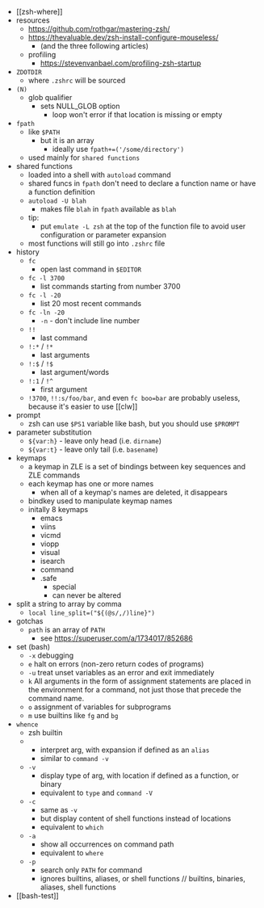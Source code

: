 - [[zsh-where]]
- resources
	- https://github.com/rothgar/mastering-zsh/
	- https://thevaluable.dev/zsh-install-configure-mouseless/
		- (and the three following articles)
	- profiling
		- https://stevenvanbael.com/profiling-zsh-startup
- `ZDOTDIR`
	- where `.zshrc` will be sourced
- `(N)`
	- glob qualifier
		- sets NULL_GLOB option
			- loop won't error if that location is missing or empty
- `fpath`
	- like `$PATH`
		- but it is an array
			- ideally use `fpath+=('/some/directory')`
	- used mainly for `shared functions`
- shared functions
	- loaded into a shell with `autoload` command
	- shared funcs in `fpath` don't need to declare a function name or have a function definition
	- `autoload -U blah`
		- makes file `blah` in `fpath` available as `blah`
	- tip:
		- put `emulate -L zsh` at the top of the function file to avoid user configuration or parameter expansion
	- most functions will still go into `.zshrc` file
- history
	- `fc`
		- open last command in `$EDITOR`
	- `fc -l 3700`
		- list commands starting from number 3700
	- `fc -l -20`
		- list 20 most recent commands
	- `fc -ln -20`
		- `-n` - don't include line number
	- `!!`
		- last command
	- `!:*` / `!*`
		- last arguments
	- `!:$` / `!$`
		- last argument/words
	- `!:1` / `!^`
		- first argument
	- `!3700`, `!!:s/foo/bar`, and even `fc boo=bar` are probably useless, because it's easier to use [[clw]]
- prompt
	- zsh can use `$PS1` variable like bash, but you should use `$PROMPT`
- parameter substitution
	- `${var:h}` - leave only head (i.e. `dirname`)
	- `${var:t}` - leave only tail (i.e. `basename`)
- keymaps
	- a keymap in ZLE is a set of bindings between key sequences and ZLE commands
	- each keymap has one or more names
		- when all of a keymap's names are deleted, it disappears
	- bindkey used to manipulate keymap names
	- initally 8 keymaps
		- emacs
		- viins
		- vicmd
		- viopp
		- visual
		- isearch
		- command
		- .safe
			- special
			- can never be altered
- split a string to array by comma
	- `local line_split=("${(@s/,/)line}")`
- gotchas
	- `path` is an array of `PATH`
		- see https://superuser.com/a/1734017/852686
- set (bash)
	- `-x` debugging
	- `e` halt on errors (non-zero return codes of programs)
	- `-u` treat unset variables as an error and exit immediately
	- `k` All arguments in the form of assignment statements are placed in the environment for a command, not just those that precede the command name.
	- `o` assignment of variables for subprograms
	- `m` use builtins like `fg` and `bg`
- `whence`
	- zsh builtin
	- ` `
		- interpret arg, with expansion if defined as an `alias`
		- similar to `command -v`
	- `-v`
		- display type of arg, with location if defined as a function, or binary
		- equivalent to `type` and `command -V`
	- `-c`
		- same as `-v`
		- but display content of shell functions instead of locations
		- equivalent to `which`
	- `-a`
		- show all occurrences on command path
		- equivalent to `where`
	- `-p`
		- search only `PATH` for command
		- ignores builtins, aliases, or shell functions
		  // builtins, binaries, aliases, shell functions
- [[bash-test]]